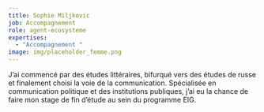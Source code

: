 ```yaml
---
title: Sophie Miljkovic
job: Accompagnement
role: agent-ecosysteme
expertises:
  - "Accompagnement "
image: img/placeholder_femme.png
---
```



J’ai commencé par des études littéraires, bifurqué vers des études de russe et finalement choisi la voie de la communication. Spécialisée en communication politique et des institutions publiques, j’ai eu la chance de faire mon stage de fin d’étude au sein du programme EIG.